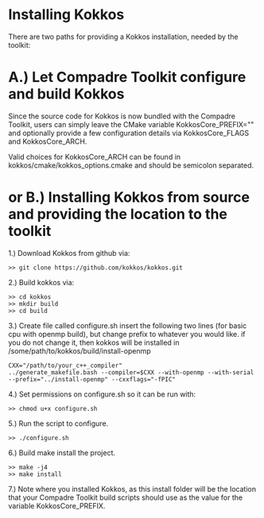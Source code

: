 # Installing Kokkos

There are two paths for providing a Kokkos installation, needed by the toolkit:

# A.) Let Compadre Toolkit configure and build Kokkos

Since the source code for Kokkos is now bundled with the Compadre Toolkit, users can simply leave the CMake variable KokkosCore_PREFIX="" and optionally provide a few configuration details via KokkosCore_FLAGS and KokkosCore_ARCH. 

Valid choices for KokkosCore_ARCH can be found in kokkos/cmake/kokkos_options.cmake and should be semicolon separated.

# or B.) Installing Kokkos from source and providing the location to the toolkit

1.) Download Kokkos from github via:

```
>> git clone https://github.com/kokkos/kokkos.git
```

2.) Build kokkos via:
```
>> cd kokkos
>> mkdir build
>> cd build
```

3.) Create file called configure.sh 
insert the following two lines (for basic cpu with openmp build), but change prefix to whatever you
would like. if you do not change it, then kokkos will be installed in /some/path/to/kokkos/build/install-openmp

```
CXX="/path/to/your_c++_compiler"
../generate_makefile.bash --compiler=$CXX --with-openmp --with-serial --prefix="../install-openmp" --cxxflags="-fPIC"
```

4.) Set permissions on configure.sh so it can be run with:
```
>> chmod u+x configure.sh
```

5.) Run the script to configure.
```
>> ./configure.sh
```

6.) Build make install the project.
```
>> make -j4
>> make install
```

7.) Note where you installed Kokkos, as this install folder will be the location that your Compadre Toolkit build scripts should use as the value for the variable KokkosCore_PREFIX.

